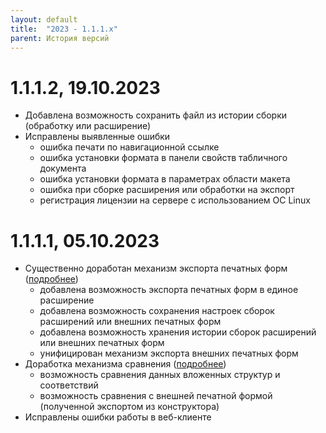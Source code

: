 ```yaml
---
layout: default
title:  "2023 - 1.1.1.х"
parent: История версий
---
```


# 1.1.1.2, 19.10.2023

* Добавлена возможность сохранить файл из истории сборки (обработку или расширение)
* Исправлены выявленные ошибки
  * ошибка печати по навигационной ссылке
  * ошибка установки формата в панели свойств табличного документа
  * ошибка установки формата в параметрах области макета
  * ошибка при сборке расширения или обработки на экспорт
  * регистрация лицензии на сервере с использованием ОС Linux

# 1.1.1.1, 05.10.2023

* Существенно доработан механизм экспорта печатных форм ([подробнее](../guide/ch_01_04.html))
  * добавлена возможность экспорта печатных форм в единое расширение
  * добавлена возможность сохранения настроек сборок расширений или внешних печатных форм
  * добавлена возможность хранения истории сборок расширений или внешних печатных форм
  * унифицирован механизм экспорта внешних печатных форм
* Доработка механизма сравнения ([подробнее](../guide/ch_01_05.html))
  * возможность сравнения данных вложенных структур и соответствий
  * возможность сравнения с внешней печатной формой (полученной экспортом из конструктора)
* Исправлены ошибки работы в веб-клиенте